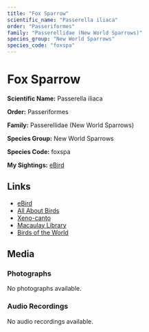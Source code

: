 ```yaml
---
title: "Fox Sparrow"
scientific_name: "Passerella iliaca"
order: "Passeriformes"
family: "Passerellidae (New World Sparrows)"
species_group: "New World Sparrows"
species_code: "foxspa"
---
```


# Fox Sparrow

**Scientific Name:** Passerella iliaca

**Order:** Passeriformes

**Family:** Passerellidae (New World Sparrows)

**Species Group:** New World Sparrows

**Species Code:** foxspa

**My Sightings:** [eBird](https://ebird.org/lifelist?r=world&time=life&spp=foxspa)

## Links
* [eBird](https://ebird.org/species/foxspa) 
* [All About Birds](https://www.allaboutbirds.org/guide/foxspa) 
* [Xeno-canto](https://www.xeno-canto.org/species/passerella-iliaca) 
* [Macaulay Library](https://search.macaulaylibrary.org/catalog?taxonCode=foxspa&sort=rating_rank_desc)
* [Birds of the World](https://birdsoftheworld.org/bow/species/foxspa)

## Media
### Photographs
No photographs available.

### Audio Recordings
No audio recordings available.
